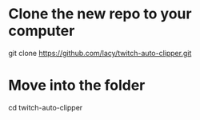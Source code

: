# Clone the new repo to your computer
git clone https://github.com/lacy/twitch-auto-clipper.git
# Move into the folder
cd twitch-auto-clipper
